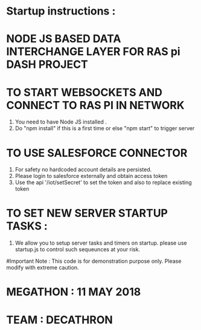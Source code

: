 # Startup instructions : 

#
# NODE JS BASED DATA INTERCHANGE LAYER FOR RAS pi DASH PROJECT
#


# TO START WEBSOCKETS AND CONNECT TO RAS PI IN NETWORK
1. You need to have Node JS installed . 
2. Do "npm install" if this is a first time or else "npm start" to trigger server

# TO USE SALESFORCE CONNECTOR

1. For safety no hardcoded account details are persisted. 
2. Please login to salesforce externally and obtain access token
3. Use the api '/iot/setSecret' to set the token and also to replace existing token

# TO SET NEW SERVER STARTUP TASKS : 

1. We allow you to setup server tasks and timers on startup. please use startup.js to control such sequeunces at your risk.


#Important Note : This code is for demonstration purpose only. Please modify with extreme caution.
# MEGATHON : 11 MAY 2018 
# TEAM : DECATHRON 

